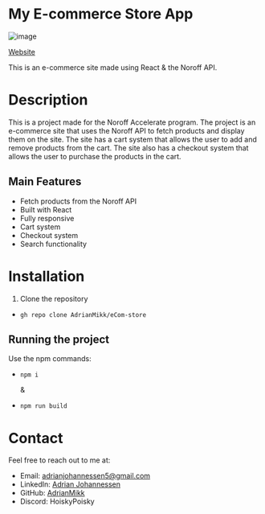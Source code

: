 # My E-commerce Store App

![image](https://github.com/AdrianMikk/JS-frameworksCA/assets/113434165/06996f9c-c7ba-43dd-a69a-ddc1677ece14)

[Website]([https://www.linkedin.com/in/adrian-johannessen-5b5b3b1b3/](https://adrian-react-ecom.netlify.app/))


This is an e-commerce site made using React & the Noroff API.

# Description

This is a project made for the Noroff Accelerate program. The project is an e-commerce site that uses the Noroff API to fetch products and display them on the site. The site has a cart system that allows the user to add and remove products from the cart. The site also has a checkout system that allows the user to purchase the products in the cart.

## Main Features

- Fetch products from the Noroff API
- Built with React
- Fully responsive
- Cart system
- Checkout system
- Search functionality

# Installation

1. Clone the repository

*     gh repo clone AdrianMikk/eCom-store

## Running the project

Use the npm commands:

*     npm i
  &
*     npm run build

# Contact

Feel free to reach out to me at:

- Email: adrianjohannessen5@gmail.com
- LinkedIn: [Adrian Johannessen](https://www.linkedin.com/in/adrian-johannessen-5b5b3b1b3/)
- GitHub: [AdrianMikk](https://github.com/AdrianMikk)
- Discord: HoiskyPoisky
